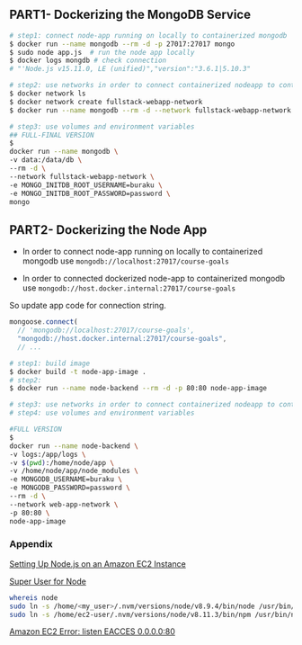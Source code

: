 ## PART1- Dockerizing the MongoDB Service

```bash
# step1: connect node-app running on locally to containerized mongodb
$ docker run --name mongodb --rm -d -p 27017:27017 mongo
$ sudo node app.js  # run the node app locally
$ docker logs mongdb # check connection
# "'Node.js v15.11.0, LE (unified)","version":"3.6.1|5.10.3"

# step2: use networks in order to connect containerized nodeapp to containerized mongodb
$ docker network ls
$ docker network create fullstack-webapp-network
$ docker run --name mongodb --rm -d --network fullstack-webapp-network mongo

# step3: use volumes and environment variables
## FULL-FINAL VERSION
$
docker run --name mongodb \
-v data:/data/db \
--rm -d \
--network fullstack-webapp-network \
-e MONGO_INITDB_ROOT_USERNAME=buraku \
-e MONGO_INITDB_ROOT_PASSWORD=password \
mongo
```

## PART2- Dockerizing the Node App

- In order to connect node-app running on locally to containerized mongodb use `mongodb://localhost:27017/course-goals`

- In order to connected dockerized node-app to containerized mongodb use `mongodb://host.docker.internal:27017/course-goals`

So update app code for connection string.

```js
mongoose.connect(
  // 'mongodb://localhost:27017/course-goals',
  "mongodb://host.docker.internal:27017/course-goals",
  // ...
```

```bash
# step1: build image
$ docker build -t node-app-image .
# step2:
$ docker run --name node-backend --rm -d -p 80:80 node-app-image

# step3: use networks in order to connect containerized nodeapp to containerized mongodb
# step4: use volumes and environment variables

#FULL VERSION
$
docker run --name node-backend \
-v logs:/app/logs \
-v $(pwd):/home/node/app \
-v /home/node/app/node_modules \
-e MONGODB_USERNAME=buraku \
-e MONGODB_PASSWORD=password \
--rm -d \
--network web-app-network \
-p 80:80 \
node-app-image
```

### Appendix

[Setting Up Node.js on an Amazon EC2 Instance](https://docs.aws.amazon.com/sdk-for-javascript/v2/developer-guide/setting-up-node-on-ec2-instance.html)

[Super User for Node](https://stackoverflow.com/questions/4976658/on-ec2-sudo-node-command-not-found-but-node-without-sudo-is-ok)

```bash
whereis node
sudo ln -s /home/<my_user>/.nvm/versions/node/v8.9.4/bin/node /usr/bin/node
sudo ln -s /home/ec2-user/.nvm/versions/node/v8.11.3/bin/npm /usr/bin/npm
```

[Amazon EC2 Error: listen EACCES 0.0.0.0:80](https://stackoverflow.com/questions/51020596/amazon-ec2-error-listen-eacces-0-0-0-080)
